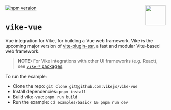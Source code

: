 [<img src="https://avatars.githubusercontent.com/u/86403530?s=200&v=4" align="right" width="64" height="64">](https://vite-plugin-ssr.com)
[![npm version](https://img.shields.io/npm/v/vike-vue)](https://www.npmjs.com/package/vike-vue)

# `vike-vue`

Vue integration for Vike, for building a Vue web framework. Vike is the upcoming
major version of [vite-plugin-ssr](https://vite-plugin-ssr.com/), a fast and
modular Vite-based web framework.

> **NOTE:** For Vike integrations with other UI frameworks (e.g. React), see
> [`vike-*` packages](https://vite-plugin-ssr.com/vike-packages).

To run the example:

- Clone the repo: `git clone git@github.com:vikejs/vike-vue`
- Install dependencies: `pnpm install`
- Build vike-vue: `pnpm run build`
- Run the example: `cd examples/basic/ && pnpm run dev`
